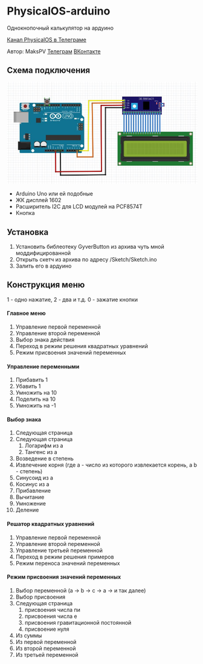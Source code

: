 # PhysicalOS-arduino
Однокнопочный калькулятор на ардуино

[Канал PhysicalOS в Телеграме](http://telete.in/PhysicalOS "Канал PhysicalOS в Телеграме")

Автор: MaksPV [Телеграм](telete.in/Maksimushka "Телеграм") [ВКонтакте](http://vk.com/MaksPVi "ВКонтакте")

## Схема подключения
![Иллюстрация к проекту](https://github.com/MaksPV/PhysicalOS-arduino/raw/master/scheme.jpg)
- Arduino Uno или ей подобные
- ЖК дисплей 1602
- Расширитель I2C для LCD модулей на PCF8574T
- Кнопка

## Установка
1. Установить библеотеку GyverButton из архива чуть мной моддифицированной
2. Открыть скетч из архива по адресу /Sketch/Sketch.ino
3. Залить его в ардуино

## Конструкция меню
1 - одно нажатие, 2 - два и т.д. 0 - зажатие кнопки

#### Главное меню
1. Управление первой переменной
2. Управление второй переменной
3. Выбор знака действия
4. Переход в режим решения квадратных уравнений
5. Режим присвоения значений переменных

#### Управление переменными
1. Прибавить 1
2. Убавить 1
3. Умножить на 10
4. Поделить на 10
5. Умножить на -1

#### Выбор знака
1. Следующая страница
 1. Следующая страница
    1. Логарифм из a
    2. Тангенс из a
 2. Возведение в степень
 3. Извлечение корня (где a - число из которого извлекается корень, а b - степень)
 4. Синусоид из a
 5. Косинус из a
2. Прибавление
3. Вычитание
4. Умножение
5. Деление

#### Решатор квадратных уравнений
1. Управление первой переменной
2. Управление второй переменной
3. Управление третьей переменной
4. Переход в режим решения примеров
5. Режим переноса значений переменных

#### Режим присвоения значений переменных
1. Выбор переменной (a -> b -> c -> a -> и так далее)
2. Выбор присвоения
  1. Следующая страница
        1. присвоения числа пи
		2. присвоения числа е
		3. присвоения гравитационной постоянной
		4. присвоение нуля
  2. Из суммы
  3. Из первой переменной
  4. Из второй переменной
  5. Из третьей переменной
